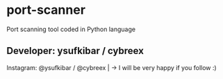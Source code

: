 # port-scanner
Port scanning tool coded in Python language

Developer: ysufkibar / cybreex
--------------------------------
Instagram: @ysufkibar / @cybreex
|
-> I will be very happy if you follow :)
